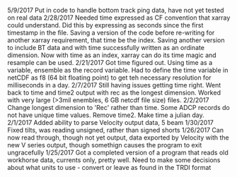 5/9/2017 Put in code to handle bottom track ping data, have not yet tested on real data
2/28/2017 Needed time expressed as CF convention that xarray could understand.  Did this by expressing as seconds since the first timestamp in the file.
		Saving a version of the code before re-writing for another xarray requirement, that time be the index.
		Saving another version to include BT data and with time successfully written as an ordinate dimension.
		Now with time as an index, xarray can do its time magic and resample can be used.
2/21/2017 Got time figured out.  Using time as a variable, ensemble as the record variable.  Had to define the time variable in netCDF as f8 (64 bit floating point) to get teh necessary resolution for milliseconds in a day.
2/7/2017 Still having issues getting time right.  Went back to time and time2 output with rec as the longest dimension.  Worked with very large (>3mil enembles, 6 GB netcdf file size) files.
2/2/2017 Change longest dimension to 'Rec' rather than time.  Some ADCP records do not have unique time values.  Remove time2.  Make time a julian day.
2/1/2017 Added ability to parse Velocity output data, 5 beam
1/30/2017 Fixed tilts, was reading unsigned, rather than signed shorts
1/26/2017 Can now read through, though not yet output, data exported by Velocity with the new V series output, though somethign causes the program to exit ungracefully
1/25/2017 Got a completed version of a program that reads old workhorse data, currents only, pretty well.  Need to make some decisions about what units to use - convert or leave as found in the TRDI format